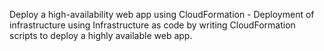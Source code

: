 Deploy a high-availability web app using CloudFormation - Deployment of infrastructure using Infrastructure as code by writing CloudFormation scripts to deploy a highly available web app.
